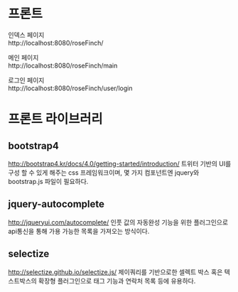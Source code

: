 # 프론트

인덱스 페이지  
http://localhost:8080/roseFinch/

메인 페이지  
http://localhost:8080/roseFinch/main

로그인 페이지  
http://localhost:8080/roseFinch/user/login




# 프론트 라이브러리 

## bootstrap4
http://bootstrap4.kr/docs/4.0/getting-started/introduction/
트위터 기반의 UI를 구성 할 수 있게 해주는 css 프레임워크이며, 몇 가지 컴포넌트엔 jquery와 bootstrap.js 파일이 필요하다.

## jquery-autocomplete
http://jqueryui.com/autocomplete/
인풋 값의 자동완성 기능을 위한 플러그인으로 api통신을 통해 가용 가능한 목록을 가져오는 방식이다.

## selectize
http://selectize.github.io/selectize.js/
제이쿼리를 기반으로한 셀렉트 박스 혹은 텍스트박스의 확장형 플러그인으로 태그 기능과 연락처 목록 등에 유용하다.
